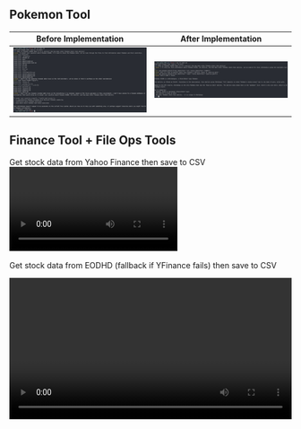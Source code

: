 ## Pokemon Tool

| Before Implementation                       | After Implementation                      |
| ------------------------------------------- | ----------------------------------------- |
| ![before poke tools](/docs/before-poke.png) | ![after poke tools](/docs/after-poke.png) |

## Finance Tool + File Ops Tools
Get stock data from Yahoo Finance then save to CSV
![](/docs/nvidia-yfinance.mp4)


Get stock data from EODHD (fallback if YFinance fails) then save to CSV

<video src="/docs/meta-eodhd.mp4" width="100%" controls></video>